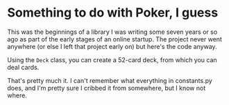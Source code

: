 # Something to do with Poker, I guess

This was the beginnings of a library I was writing some seven years or so ago
as part of the early stages of an online startup. The project never went
anywhere (or else I left that project early on) but here's the code anyway.

Using the `Deck` class, you can create a 52-card deck, from which you can deal
cards.

That's pretty much it. I can't remember what everything in constants.py does,
and I'm pretty sure I cribbed it from somewhere, but I know not where.
